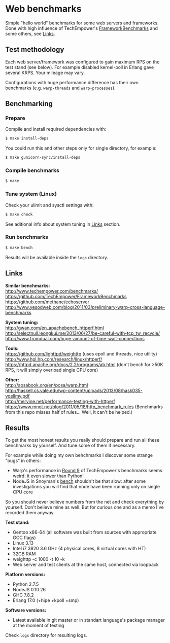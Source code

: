 # Web benchmarks

Simple "hello world" benchmarks for some web servers and frameworks.
Done with high influence of TechEmpower's
[FrameworkBenchmarks](https://github.com/TechEmpower/FrameworkBenchmarks)
and some others, see [Links](#links).

## Test methodology

Each web server/framework was configured to gain maximum RPS on the test
stand (see below). For example disabled kernel-poll in Erlang gave
several KRPS. Your mileage may vary.

Configurations with huge performance difference has their own benchmarks
(e.g. `warp-threads` and `warp-processes`).

## Benchmarking

### Prepare

Compile and install required dependencies with:

```bash
$ make install-deps
```

You could run this and other steps only for single directory, for example:

```bash
$ make gunicorn-sync/install-deps
```

### Compile benchmarks

```bash
$ make
```

### Tune system (Linux)

Check your ulimit and sysctl settings with:

```bash
$ make check
```

See aditional info about system tuning in [Links](#links) section.

### Run benchmarks

```bash
$ make bench
```

Results will be available inside the `logs` directory.

## Links

**Similar benchmarks:**  
http://www.techempower.com/benchmarks/  
https://github.com/TechEmpower/FrameworkBenchmarks  
https://github.com/methane/echoserver  
http://www.yesodweb.com/blog/2011/03/preliminary-warp-cross-language-benchmarks

**System tuning:**  
http://gwan.com/en_apachebench_httperf.html  
http://selectnull.leongkui.me/2013/06/27/be-careful-with-tcp_tw_recycle/  
http://www.fromdual.com/huge-amount-of-time-wait-connections

**Tools:**  
https://github.com/lighttpd/weighttp (uses epoll and threads, nice utility)  
http://www.hpl.hp.com/research/linux/httperf/  
https://httpd.apache.org/docs/2.2/programs/ab.html (don't bench for >50K RPS, it will simply overload single CPU core)

**Other:**  
http://aosabook.org/en/posa/warp.html  
http://haskell.cs.yale.edu/wp-content/uploads/2013/08/hask035-voellmy.pdf  
http://mervine.net/performance-testing-with-httperf  
https://www.mnot.net/blog/2011/05/18/http_benchmark_rules (Benchmarks from this repo misses half of rules… Well, it can't be helped.)

## Results

To get the most honest results you really should prepare and run all
these benchmarks by yourself. And tune some of them if necessary.

For example while doing my own behchmarks I discover some strange "bugs"
in others:
* Warp's performance in
  [Round 9](http://www.techempower.com/benchmarks/#section=data-r9&hw=peak&test=json)
  of TechEmpower's benchmarks seems weird: it even slower than Python!
* NodeJS in Snoyman's
  [bench](http://www.yesodweb.com/blog/2011/03/preliminary-warp-cross-language-benchmarks)
  shouldn't be that slow: after some investigations you will find that
  node have been running only on single CPU core

So you should never believe numbers from the net and check everything by
yourself. Don't believe mine as well. But for curious one and as a memo
I've recorded them anyway.

**Test stand:**
* Gentoo x86-64 (all software was built from sources with appropriate GCC flags)
* Linux 3.13
* Intel i7 3820 3.6 GHz (4 physical cores, 8 virtual cores with HT)
* 32GB RAM
* weighttp -c 1000 -t 10 -k
* Web server and test clients at the same host, connected via loopback

**Platform versions:**
* Python 2.7.5
* NodeJS 0.10.26
* GHC 7.8.2
* Erlang 17.0 (+hipe +kpoll +smp)

**Software versions:**
* Latest available in git master or in standart language's package manager
at the moment of testing

Check `logs` directory for resulting logs.

